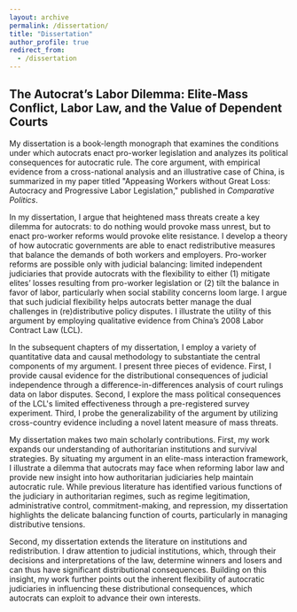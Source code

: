 ```yaml
---
layout: archive
permalink: /dissertation/
title: "Dissertation"
author_profile: true
redirect_from:
  - /dissertation
---
```



## The Autocrat’s Labor Dilemma: Elite-Mass Conflict, Labor Law, and the Value of Dependent Courts

My dissertation is a book-length monograph that examines the conditions under which autocrats enact pro-worker legislation and analyzes its political consequences for autocratic rule. The core argument, with empirical evidence from a cross-national analysis and an illustrative case of China, is summarized in my paper titled "Appeasing Workers without Great Loss: Autocracy and Progressive Labor Legislation," published in _Comparative Politics_.

In my dissertation, I argue that heightened mass threats create a key dilemma for autocrats: to do nothing would provoke mass unrest, but to enact pro-worker reforms would provoke elite resistance. I develop a theory of how autocratic governments are able to enact redistributive measures that balance the demands of both workers and employers. Pro-worker reforms are possible only with judicial balancing: limited independent judiciaries that provide autocrats with the flexibility to either (1) mitigate elites’ losses resulting from pro-worker legislation or (2) tilt the balance in favor of labor, particularly when social stability concerns loom large. I argue that such judicial flexibility helps autocrats better manage the dual challenges in (re)distributive policy disputes. I illustrate the utility of this argument by employing qualitative evidence from China’s 2008 Labor Contract Law (LCL).

In the subsequent chapters of my dissertation, I employ a variety of quantitative data and causal methodology to substantiate the central components of my argument. I present three pieces of evidence. First, I provide causal evidence for the distributional consequences of judicial independence through a difference-in-differences analysis of court rulings data on labor disputes. Second, I explore the mass political consequences of the LCL's limited effectiveness through a pre-registered survey experiment. Third, I probe the generalizability of the argument by utilizing cross-country evidence including a novel latent measure of mass threats.

My dissertation makes two main scholarly contributions. First, my work expands our understanding of authoritarian institutions and survival strategies. By situating my argument in an elite-mass interaction framework, I illustrate a dilemma that autocrats may face when reforming labor law and provide new insight into how authoritarian judiciaries help maintain autocratic rule. While previous literature has identified various functions of the judiciary in authoritarian regimes, such as regime legitimation, administrative control, commitment-making, and repression, my dissertation highlights the delicate balancing function of courts, particularly in managing distributive tensions. 

Second, my dissertation extends the literature on institutions and redistribution. I draw attention to judicial institutions, which, through their decisions and interpretations of the law, determine winners and losers and can thus have significant distributional consequences. Building on this insight, my work further points out the inherent flexibility of autocratic judiciaries in influencing these distributional consequences, which autocrats can exploit to advance their own interests. 
